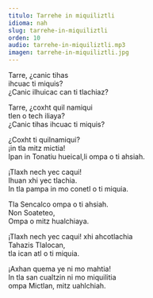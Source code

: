 ```yaml
---
titulo: Tarrehe in miquiliztli
idioma: nah
slug: tarrehe-in-miquiliztli
orden: 10
audio: tarrehe-in-miquiliztli.mp3
imagen: tarrehe-in-miquiliztli.jpg
---
```


Tarre, ¿canic tihas<br>
ihcuac ti miquis?<br>
¿Canic ilhuicac can ti tlachiaz?<br>

Tarre, ¿coxht quil namiqui<br>
tlen o tech iliaya?<br>
¿Canic tihas ihcuac ti miquis?<br>

¿Coxht ti quilnamiqui?<br>
¡in tla mitz mictia!<br>
Ipan in Tonatiu hueical,li ompa o ti ahsiah.<br>

¡Tlaxh nech yec caqui!<br>
Ihuan xhi yec tlachia.<br>
In tla pampa in mo conetl o ti miquia.<br>

Tla Sencalco ompa o ti ahsiah.<br>
Non Soateteo,<br>
Ompa o mitz hualchiaya.<br>

¡Tlaxh nech yec caqui! xhi ahcotlachia<br>
Tahazis Tlalocan,<br>
tla ican atl o ti miquia.<br>

¡Axhan quema ye ni mo mahtia!<br>
In tla san cualtzin ni mo miquilitia<br>
ompa Mictlan, mitz uahlchiah.<br>
